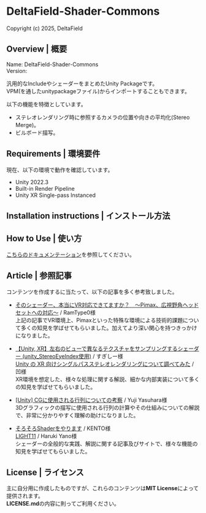 # DeltaField-Shader-Commons
Copyright (c) 2025, DeltaField



## Overview | 概要
Name: DeltaField-Shader-Commons<br>
Version: <br>

汎用的なIncludeやシェーダーをまとめたUnity Packageです。<br>
VPM(を通したunitypackageファイル)からインポートすることもできます。

以下の機能を特徴としています。
* ステレオレンダリング時に参照するカメラの位置や向きの平均化(Stereo Merge)。
* ビルボード描写。

## Requirements | 環境要件
現在、以下の環境で動作を確認しています。
* Unity 2022.3
* Built-in Render Pipeline
* Unity XR Single-pass Instanced

## Installation instructions | インストール方法



## How to Use | 使い方
[こちらのドキュメンテーション](https://github.com/r-delta-c/DeltaField-Shader-Commons/blob/main/Documentation~/shader_commons.md "Documentation~/shader_commons.md")を参照してください。<br>

## Article | 参照記事
コンテンツを作成するに当たって、以下の記事を多く参考致しました。
* [そのシェーダー、本当にVR対応できてますか？　～Pimax、広視野角ヘッドセットへの対応～](https://qiita.com/RamType0/items/baf2b9d5ce0f9fc458be) / RamType0様<br>
上記の記事でVR環境上、Pimaxといった特殊な環境による技術的課題について多くの知見を学ばせてもらいました。加えてより深い関心を持つきっかけになりました。

* [【Unity, XR】左右のビューで異なるテクスチャをサンプリングするシェーダー (unity_StereoEyeIndex使用)](https://tsgcpp.hateblo.jp/entry/2020/06/23/204257) / すぎしー様<br>
[Unity の XR 向けシングルパスステレオレンダリングについて調べてみた](https://tips.hecomi.com/entry/2018/11/04/232219) / 凹様<br>
XR環境を想定した、様々な処理に関する解説、細かな内部実装について多くの知見を学ばせてもらいました。

* [[Unity] CGに使用される行列についての考察](https://qiita.com/yuji_yasuhara/items/8d63455d1d277af4c270) / Yuji Yasuhara様<br>
3Dグラフィックの描写に使用される行列の計算やその仕組みについての解説で、非常に分かりやすく理解の助けになりました。

* [そろそろShaderをやります](https://zenn.dev/kento_o) / KENTO様<br>
[LIGHT11](https://light11.hatenadiary.com/) / Haruki Yano様<br>
シェーダーの全般的な実践、解説に関する記事及びサイトで、様々な機能の知見を学ばせてもらいました。



## License | ライセンス
主に自分用に作成したものですが、これらのコンテンツは**MIT License**によって提供されます。<br>
**LICENSE.md**の内容に則ってご利用ください。
